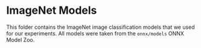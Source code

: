 # ImageNet Models

This folder contains the ImageNet image classification models that we used for
our experiments. All models were taken from the `onnx/models` ONNX Model Zoo.
